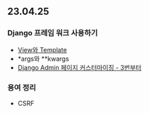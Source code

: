 ## 23.04.25

### Django 프레임 워크 사용하기
* [View와 Template](https://evening-november-9ec.notion.site/View-Templates-2d823dbda7b4402884f66e6496096f0d)
* *args와 **kwargs
* [Django Admin 페이지 커스터마이징 - 3번부터](https://evening-november-9ec.notion.site/Django-Admin-5cca3d0304be496b89c358a57d0c1986)

### 용여 정리
* CSRF

